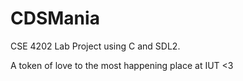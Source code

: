 # CDSMania
CSE 4202 Lab Project using C and SDL2.

A token of love to the most happening place at IUT <3
